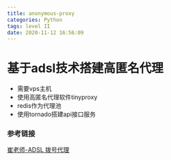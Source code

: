 ```yaml
---
title: anonymous-proxy
categories: Python
tags: level II
date: 2020-11-12 16:56:09
---
```


# 基于adsl技术搭建高匿名代理

- 需要vps主机
- 使用高匿名代理软件tinyproxy
- redis作为代理池
- 使用tornado搭建api接口服务

### 参考链接

[崔老师-ADSL 拨号代理](https://cuiqingcai.com/8361.html)


